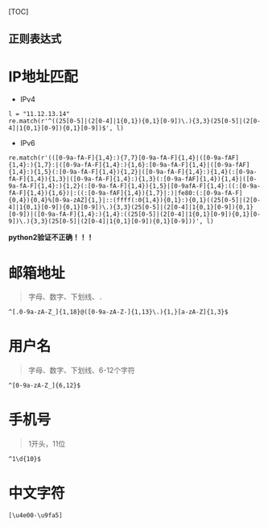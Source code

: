 [TOC]

正则表达式
---


# IP地址匹配
* IPv4
```
l = "11.12.13.14"
re.match(r'^((25[0-5]|(2[0-4]|1{0,1}){0,1}[0-9])\.){3,3}(25[0-5]|(2[0-4]|1{0,1}[0-9]){0,1}[0-9])$', l)
```
* IPv6
```
re.match(r'(([0-9a-fA-F]{1,4}:){7,7}[0-9a-fA-F]{1,4}|([0-9a-fAF]{1,4}:){1,7}:|([0-9a-fA-F]{1,4}:){1,6}:[0-9a-fA-F]{1,4}|([0-9a-fAF]{1,4}:){1,5}(:[0-9a-fA-F]{1,4}){1,2}|([0-9a-fA-F]{1,4}:){1,4}(:[0-9a-fA-F]{1,4}){1,3}|([0-9a-fA-F]{1,4}:){1,3}(:[0-9a-fAF]{1,4}){1,4}|([0-9a-fA-F]{1,4}:){1,2}(:[0-9a-fA-F]{1,4}){1,5}|[0-9afA-F]{1,4}:((:[0-9a-fA-F]{1,4}){1,6})|:((:[0-9a-fAF]{1,4}){1,7}|:)|fe80:(:[0-9a-fA-F]{0,4}){0,4}%[0-9a-zAZ]{1,}|::(ffff(:0{1,4}){0,1}:){0,1}((25[0-5]|(2[0-4]|1{0,1}[0-9]){0,1}[0-9])\.){3,3}(25[0-5]|(2[0-4]|1{0,1}[0-9]){0,1}[0-9])|([0-9a-fA-F]{1,4}:){1,4}:((25[0-5]|(2[0-4]|1{0,1}[0-9]){0,1}[0-9])\.){3,3}(25[0-5]|(2[0-4]|1{0,1}[0-9]){0,1}[0-9]))', l)
```
**python2验证不正确！！！**

# 邮箱地址
> 字母、数字、下划线、`.`

```
^[.0-9a-zA-Z_]{1,18}@([0-9a-zA-Z-]{1,13}\.){1,}[a-zA-Z]{1,3}$
```

# 用户名
> 字母、数字、下划线、6-12个字符

```
^[0-9a-zA-Z_]{6,12}$
```

# 手机号
> 1开头，11位

```
^1\d{10}$
```

# 中文字符
```
[\u4e00-\u9fa5]
```
